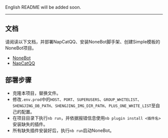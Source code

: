 English README will be added soon.

---

## 文档

请阅读以下文档，并部署NapCatQQ、安装NoneBot脚手架、创建Simple模板的NoneBot项目。

- [NoneBot ](https://nonebot.dev/)
- [NapCatQQ](https://github.com/NapNeko/NapCatQQ)

## 部署步骤

- 克隆本项目，替换文件。
- 修改`.env.prod`中的`HOST`、`PORT`、`SUPERUSERS`、`GROUP_WHITELIST`、`SHENGJING_DB_PATH`、`SHENGJING_IMG_DIR_PATH`、`PLUS_ONE_WHITE_LIST`至自己的配置。
- 在项目目录下执行`nb run`，并依据报错信息使用`nb plugin install <插件名>`安装缺失的插件。
- 所有缺失插件安装好后，执行`nb run`启动NoneBot。